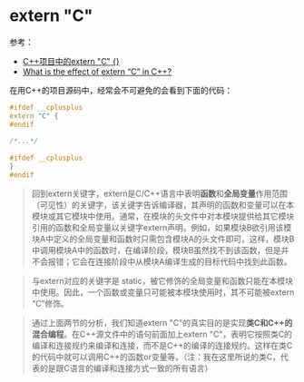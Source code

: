 # extern "C"

参考：

+ [C++项目中的extern "C" {}](https://www.cnblogs.com/skynet/archive/2010/07/10/1774964.html)
+ [What is the effect of extern “C” in C++?](https://stackoverflow.com/questions/1041866/what-is-the-effect-of-extern-c-in-c)



在用C++的项目源码中，经常会不可避免的会看到下面的代码：

```c++
#ifdef __cplusplus
extern "C" {
#endif
 
/*...*/
 
#ifdef __cplusplus
}
#endif
```



>  回到extern关键字，extern是C/C++语言中表明**函数**和**全局变量**作用范围（可见性）的关键字，该关键字告诉编译器，其声明的函数和变量可以在本模块或其它模块中使用。通常，在模块的头文件中对本模块提供给其它模块引用的函数和全局变量以关键字extern声明。例如，如果模块B欲引用该模块A中定义的全局变量和函数时只需包含模块A的头文件即可。这样，模块B中调用模块A中的函数时，在编译阶段，模块B虽然找不到该函数，但是并不会报错；它会在连接阶段中从模块A编译生成的目标代码中找到此函数。

> 与extern对应的关键字是 static，被它修饰的全局变量和函数只能在本模块中使用。因此，一个函数或变量只可能被本模块使用时，其不可能被extern “C”修饰。



> 通过上面两节的分析，我们知道extern "C"的真实目的是实现**类C和C++的混合编程**。在C++源文件中的语句前面加上extern "C"，表明它按照类C的编译和连接规约来编译和连接，而不是C++的编译的连接规约。这样在类C的代码中就可以调用C++的函数or变量等。（注：我在这里所说的类C，代表的是跟C语言的编译和连接方式一致的所有语言）

